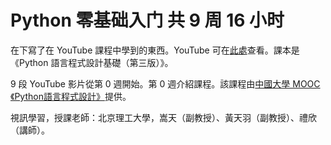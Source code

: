 # Python 零基础入门 共 9 周 16 小时

在下寫了在 YouTube 課程中學到的東西。YouTube 可在[此處](https://www.youtube.com/watch?v=344U7yUmg-g&list=PLSjGo7VFRWbukIX3KRBgXB99NVz-IbWuJ&index=10)查看。課本是 《Python 語言程式設計基礎（第三版）》。

9 段 YouTube 影片從第 0 週開始。第 0 週介紹課程。該課程由[中國大學 MOOC《Python語言程式設計》](https://www.icourse163.org/course/BIT-268001)提供。

視訊學習，授課老師：北京理工大學，嵩天（副教授）、黃天羽（副教授）、禮欣（講師）。
